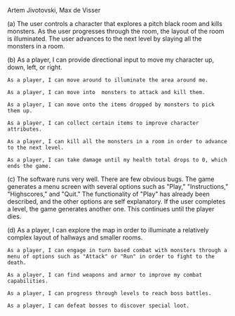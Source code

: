 Artem Jivotovski, Max de Visser

(a) The user controls a character that explores a pitch black room and kills monsters. As the user progresses through the room, the layout of the room is illuminated. The user advances to the next level by slaying all the monsters in a room.

(b) As a player, I can provide directional input to move my character up, down, left, or right.

    As a player, I can move around to illuminate the area around me.
    
    As a player, I can move into  monsters to attack and kill them.
    
    As a player, I can move onto the items dropped by monsters to pick them up.
    
    As a player, I can collect certain items to improve character attributes.
    
    As a player, I can kill all the monsters in a room in order to advance to the next level.
    
    As a player, I can take damage until my health total drops to 0, which ends the game.
    

(c) The software runs very well. There are few obvious bugs. The game generates a menu screen with several options such as "Play," "Instructions," "Highscores," and "Quit." The functionality of "Play" has already been described, and the other options are self explanatory. If the user completes a level, the game generates another one. This continues until the player dies.

(d) As a player, I can explore the map in order to illuminate a relatively complex layout of hallways and smaller rooms.

    As a player, I can engage in turn based combat with monsters through a menu of options such as "Attack" or "Run" in order to fight to the death.
    
    As a player, I can find weapons and armor to improve my combat capabilities.
    
    As a player, I can progress through levels to reach boss battles.
    
    As a player, I can defeat bosses to discover special loot.
    
    
